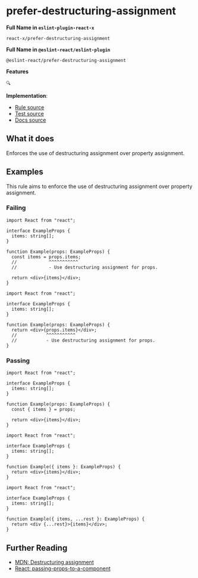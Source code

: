 # prefer-destructuring-assignment

**Full Name in `eslint-plugin-react-x`**

```plain copy
react-x/prefer-destructuring-assignment
```

**Full Name in `@eslint-react/eslint-plugin`**

```plain copy
@eslint-react/prefer-destructuring-assignment
```

**Features**

`🔍`

**Implementation**:

- [Rule source](https://github.com/Rel1cx/eslint-react/tree/main/packages/plugins/eslint-plugin-react-x/src/rules/prefer-destructuring-assignment.ts)
- [Test source](https://github.com/Rel1cx/eslint-react/tree/main/packages/plugins/eslint-plugin-react-x/src/rules/prefer-destructuring-assignment.spec.ts)
- [Docs source](https://github.com/Rel1cx/eslint-react/tree/main/website/pages/docs/rules/prefer-destructuring-assignment.md)

## What it does

Enforces the use of destructuring assignment over property assignment.

## Examples

This rule aims to enforce the use of destructuring assignment over property assignment.

### Failing

```tsx
import React from "react";

interface ExampleProps {
  items: string[];
}

function Example(props: ExampleProps) {
  const items = props.items;
  //            ^^^^^^^^^^^
  //            - Use destructuring assignment for props.

  return <div>{items}</div>;
}
```

```tsx
import React from "react";

interface ExampleProps {
  items: string[];
}

function Example(props: ExampleProps) {
  return <div>{props.items}</div>;
  //           ^^^^^^^^^^^
  //           - Use destructuring assignment for props.
}
```

### Passing

```tsx
import React from "react";

interface ExampleProps {
  items: string[];
}

function Example(props: ExampleProps) {
  const { items } = props;

  return <div>{items}</div>;
}
```

```tsx
import React from "react";

interface ExampleProps {
  items: string[];
}

function Example({ items }: ExampleProps) {
  return <div>{items}</div>;
}
```

```tsx
import React from "react";

interface ExampleProps {
  items: string[];
}

function Example({ items, ...rest }: ExampleProps) {
  return <div {...rest}>{items}</div>;
}
```

## Further Reading

- [MDN: Destructuring assignment](https://developer.mozilla.org/en-US/docs/Web/JavaScript/Reference/Operators/Destructuring_assignment)
- [React: passing-props-to-a-component](https://react.dev/learn/passing-props-to-a-component#step-2-read-props-inside-the-child-component)
